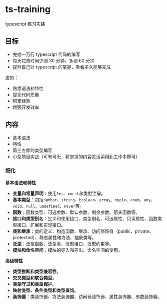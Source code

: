 # ts-training
typescript 练习实践

## 目标
* 完成一万行 typescript 代码的编写
* 每天花费时间少则 30 分钟，多则 60 分钟
* 提升自己对 typescript 的掌握，看看多久能够完成

虚的：
* 熟悉语法和特性
* 提高代码质量
* 积累经验
* 增强开发效率

## 内容
* 基本语法
* 特性
* 第三方库的类型编写
* 小型项目实战（可有可无，将掌握的内容灵活运用到工作中即可）

### 细化
**基本语法和特性**
- **变量和常量声明**：使用`let`、`const`和类型注解。
- **基本类型**：包括`number`、`string`、`boolean`、`array`、`tuple`、`enum`、`any`、`void`、`null`、`undefined`、`never`等。
- **函数**：函数类型、可选参数、默认参数、剩余参数、箭头函数等。
- **接口和类型别名**：定义和使用接口、类型别名、可选属性、只读属性、函数类型接口、扩展和实现接口。
- **类和继承**：类的定义、构造函数、继承、访问修饰符（public、private、protected）、静态属性和方法、抽象类等。
- **泛型**：泛型函数、泛型类、泛型接口、泛型约束等。
- **模块和命名空间**：模块的导入和导出、命名空间的使用。

**高级特性**
- **类型推断和类型兼容性**。
- **交叉类型和联合类型**。
- **类型守卫和类型保护**。
- **映射类型、条件类型和类型查询**。
- **装饰器**：类装饰器、方法装饰器、访问器装饰器、属性装饰器、参数装饰器。